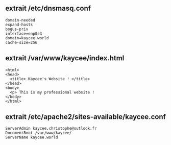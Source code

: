 ## extrait /etc/dnsmasq.conf

```
domain-needed
expand-hosts
bogus-priv
interface=enp0s3
domain=kaycee.world
cache-size=256
```

## extrait /var/www/kaycee/index.html
```
<html>
<head>
  <title> Kaycee's Website ! </title>
</head>
<body>
  <p> This is my professional website !
</body>
</html>
```

## extrait /etc/apache2/sites-available/kaycee.conf
    ServerAdmin kaycee.christophe@outlook.fr
    DocumentRoot /var/www/kaycee/
    ServerName kaycee.world
